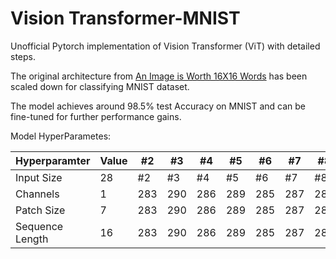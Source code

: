 # Vision Transformer-MNIST
Unofficial Pytorch implementation of Vision Transformer (ViT) with detailed steps.

The original architecture from [An Image is Worth 16X16 Words](https://arxiv.org/pdf/2010.11929.pdf) has been scaled down for classifying MNIST dataset.

The model achieves around 98.5% test Accuracy on MNIST and can be fine-tuned for further performance gains.

Model HyperParametes:

Hyperparamter | Value | #2 | #3 | #4 | #5 | #6 | #7 | #8 | #9 | #10 | #11
--- | --- | --- | --- |--- |--- |--- |--- |--- |--- |--- |---
Input Size | 28 | #2 | #3 | #4 | #5 | #6 | #7 | #8 | #9 | #10 | #11
Channels | 1 | 283 | 290 | 286 | 289 | 285 | 287 | 287 | 272 | 276 | 269
Patch Size | 7 | 283 | 290 | 286 | 289 | 285 | 287 | 287 | 272 | 276 | 269
Sequence Length | 16 | 283 | 290 | 286 | 289 | 285 | 287 | 287 | 272 | 276 | 269
